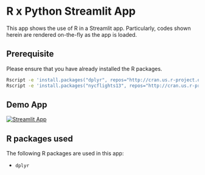 # R x Python Streamlit App

This app shows the use of R in a Streamlit app. Particularly, codes shown herein are rendered on-the-fly as the app is loaded.

## Prerequisite
Please ensure that you have already installed the R packages.
```bash
Rscript -e 'install.packages("dplyr", repos="http://cran.us.r-project.org")'
Rscript -e 'install.packages("nycflights13", repos="http://cran.us.r-project.org")'
```

## Demo App

[![Streamlit App](https://static.streamlit.io/badges/streamlit_badge_black_white.svg)](https://r-python.streamlitapp.com/)

## R packages used
The following R packages are used in this app:
- `dplyr`
